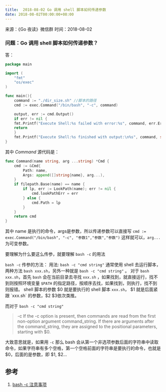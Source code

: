 ```yaml
---
title:  2018-08-02 Go 调用 shell 脚本如何传递参数
date: 2018-08-02T00:00:00+08:00
---
```


来源：《Go 夜读》微信群
时间：2018-08-02

### 问题：Go 调用 shell 脚本如何传递参数？

答：

```go
package main

import (
    "fmt"
    "os/exec"
)

func main(){
    command := "./dir_size.sh" //脚本的路径
    cmd := exec.Command("/bin/bash", "-c", command)

    output, err := cmd.Output()
    if err != nil {
	fmt.Printf("Execute Shell:%s failed with error:%s", command, err.Error())
	return
    }
    fmt.Printf("Execute Shell:%s finished with output:\n%s", command, string(output))
}
```

其中 *Command* 源代码是：

```go
func Command(name string, arg ...string) *Cmd {
	cmd := &Cmd{
		Path: name,
		Args: append([]string{name}, arg...),
	}
	if filepath.Base(name) == name {
		if lp, err := LookPath(name); err != nil {
			cmd.lookPathErr = err
		} else {
			cmd.Path = lp
		}
	}
	return cmd
}
```

其中 name 是执行的命令，args是参数，所以传递参数可以直接写 `cmd := exec.Command("/bin/bash", "-c", "参数1","参数","参数")` 这样就可以，`arg...` 为可变参数。

要理解为什么要这么传参，就要理解 `bash -c` 的用法

`bash -c` 传参的方法：
用法: `bash -c "cmd string"`
通常使用 shell 去运行脚本，两种方法 `bash xxx.sh`，另外一种就是 `bash -c "cmd string"` 。
对于 `bash xxx.sh`，首先 `bash` 会在当前目录去寻找 `xxx.sh` ，如果找到，就直接运行，找不到则按照环境变量 `$PATH` 的指定路径，按顺序去找，如果找到，则执行，找不到则报错。
shell 脚本的参数 $0 就是要执行的 shell 脚本 `xxx.sh`， $1 就是后面紧跟 `xxx.sh` 的参数，$2 $3依次类推。

而对于 `bash -c "cmd string"`

>-c If the -c option is present, then commands are read from the first non-option argument command_string.  If there are arguments after the command_string, they are assigned to the positional parameters, starting with $0.

大致意思就是，如果用 `-c` 那么 bash 会从第一个非选项参数后面的字符串中读取命令，如果字符串有多个空格，第一个空格前面的字符串是要执行的命令，也就是 $0，后面的是参数，即 $1, $2...

## 参考

1. [bash -c 注意事项](https://www.jianshu.com/p/198d819d24d1)
